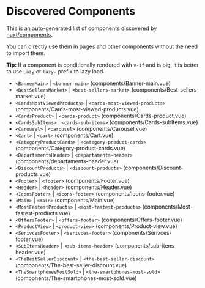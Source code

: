 # Discovered Components

This is an auto-generated list of components discovered by [nuxt/components](https://github.com/nuxt/components).

You can directly use them in pages and other components without the need to import them.

**Tip:** If a component is conditionally rendered with `v-if` and is big, it is better to use `Lazy` or `lazy-` prefix to lazy load.

- `<BannerMain>` | `<banner-main>` (components/Banner-main.vue)
- `<BestSellersMarket>` | `<best-sellers-market>` (components/Best-sellers-market.vue)
- `<CardsMostViewedProducts>` | `<cards-most-viewed-products>` (components/Cards-most-viewed-products.vue)
- `<CardsProduct>` | `<cards-product>` (components/Cards-product.vue)
- `<CardsSubItems>` | `<cards-sub-items>` (components/Cards-subItems.vue)
- `<Carousel>` | `<carousel>` (components/Carousel.vue)
- `<Cart>` | `<cart>` (components/Cart.vue)
- `<CategoryProductCards>` | `<category-product-cards>` (components/Category-product-cards.vue)
- `<DepartamentsHeader>` | `<departaments-header>` (components/departaments-header.vue)
- `<DiscountProducts>` | `<discount-products>` (components/Discount-products.vue)
- `<Footer>` | `<footer>` (components/Footer.vue)
- `<Header>` | `<header>` (components/Header.vue)
- `<IconsFooter>` | `<icons-footer>` (components/Icons-footer.vue)
- `<Main>` | `<main>` (components/Main.vue)
- `<MostFastestProducts>` | `<most-fastest-products>` (components/Most-fastest-products.vue)
- `<OffersFooter>` | `<offers-footer>` (components/Offers-footer.vue)
- `<ProductView>` | `<product-view>` (components/Product-view.vue)
- `<SerivcesFooter>` | `<serivces-footer>` (components/Serivces-footer.vue)
- `<SubItensHeader>` | `<sub-itens-header>` (components/sub-itens-header.vue)
- `<TheBestSellerDiscount>` | `<the-best-seller-discount>` (components/The-best-seller-discount.vue)
- `<TheSmartphonesMostSold>` | `<the-smartphones-most-sold>` (components/The-smartphones-most-sold.vue)
